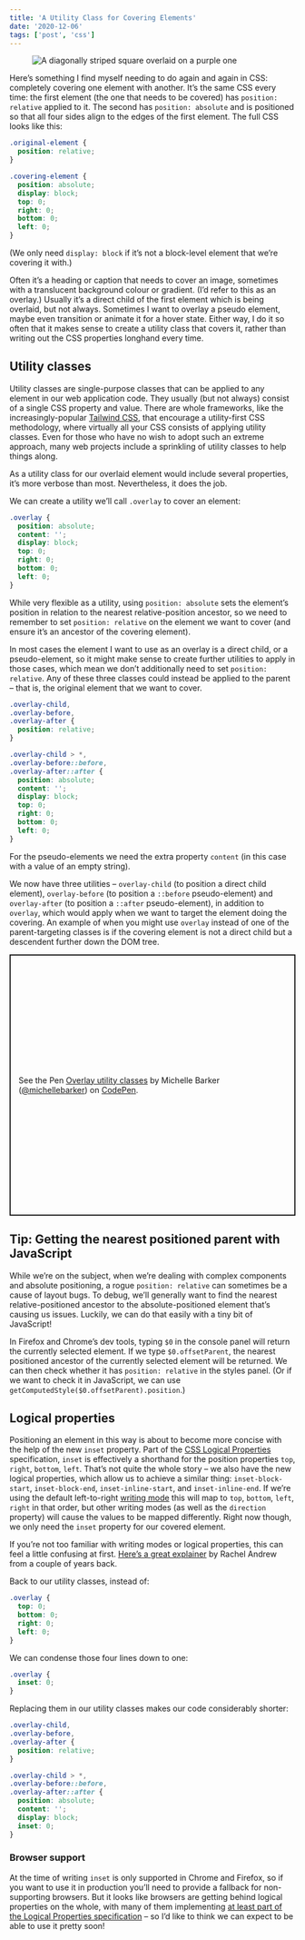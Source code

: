 ```yaml
---
title: 'A Utility Class for Covering Elements'
date: '2020-12-06'
tags: ['post', 'css']
---
```


<figure>
  <img src="/a-utility-class-for-covering-elements-01.jpg" alt="A diagonally striped square overlaid on a purple one">
</figure>

Here’s something I find myself needing to do again and again in CSS: completely covering one element with another. It’s the same CSS every time: the first element (the one that needs to be covered) has `position: relative` applied to it. The second has `position: absolute` and is positioned so that all four sides align to the edges of the first element. The full CSS looks like this:

```css
.original-element {
  position: relative;
}

.covering-element {
  position: absolute;
  display: block;
  top: 0;
  right: 0;
  bottom: 0;
  left: 0;
}
```

(We only need `display: block` if it’s not a block-level element that we’re covering it with.)

Often it’s a heading or caption that needs to cover an image, sometimes with a translucent background colour or gradient. (I’d refer to this as an overlay.) Usually it’s a direct child of the first element which is being overlaid, but not always. Sometimes I want to overlay a pseudo element, maybe even transition or animate it for a hover state. Either way, I do it so often that it makes sense to create a utility class that covers it, rather than writing out the CSS properties longhand every time.

## Utility classes

Utility classes are single-purpose classes that can be applied to any element in our web application code. They usually (but not always) consist of a single CSS property and value. There are whole frameworks, like the increasingly-popular [Tailwind CSS](https://tailwindcss.com/), that encourage a utility-first CSS methodology, where virtually all your CSS consists of applying utility classes. Even for those who have no wish to adopt such an extreme approach, many web projects include a sprinkling of utility classes to help things along.

As a utility class for our overlaid element would include several properties, it’s more verbose than most. Nevertheless, it does the job.

We can create a utility we’ll call `.overlay` to cover an element:

```css
.overlay {
  position: absolute;
  content: '';
  display: block;
  top: 0;
  right: 0;
  bottom: 0;
  left: 0;
}
```

While very flexible as a utility, using `position: absolute` sets the element’s position in relation to the nearest relative-position ancestor, so we need to remember to set `position: relative` on the element we want to cover (and ensure it’s an ancestor of the covering element).

In most cases the element I want to use as an overlay is a direct child, or a pseudo-element, so it might make sense to create further utilities to apply in those cases, which mean we don’t additionally need to set `position: relative`. Any of these three classes could instead be applied to the parent – that is, the original element that we want to cover.

```css
.overlay-child,
.overlay-before,
.overlay-after {
  position: relative;
}

.overlay-child > *,
.overlay-before::before,
.overlay-after::after {
  position: absolute;
  content: '';
  display: block;
  top: 0;
  right: 0;
  bottom: 0;
  left: 0;
}
```

For the pseudo-elements we need the extra property `content` (in this case with a value of an empty string).

We now have three utilities – `overlay-child` (to position a direct child element), `overlay-before` (to position a `::before` pseudo-element) and `overlay-after` (to position a `::after` pseudo-element), in addition to `overlay`, which would apply when we want to target the element doing the covering. An example of when you might use `overlay` instead of one of the parent-targeting classes is if the covering element is not a direct child but a descendent further down the DOM tree.

<p class="codepen" data-height="460" data-theme-id="dark" data-default-tab="css,result" data-user="michellebarker" data-slug-hash="KKgzJQy" style="height: 460px; box-sizing: border-box; display: flex; align-items: center; justify-content: center; border: 2px solid; margin: 1em 0; padding: 1em;" data-pen-title="Overlay utility classes">
  <span>See the Pen <a href="https://codepen.io/michellebarker/pen/KKgzJQy">
  Overlay utility classes</a> by Michelle Barker (<a href="https://codepen.io/michellebarker">@michellebarker</a>)
  on <a href="https://codepen.io">CodePen</a>.</span>
</p>
<script async src="https://cpwebassets.codepen.io/assets/embed/ei.js"></script>

## Tip: Getting the nearest positioned parent with JavaScript

While we’re on the subject, when we’re dealing with complex components and absolute positioning, a rogue `position: relative` can sometimes be a cause of layout bugs. To debug, we’ll generally want to find the nearest relative-positioned ancestor to the absolute-positioned element that’s causing us issues. Luckily, we can do that easily with a tiny bit of JavaScript!

In Firefox and Chrome’s dev tools, typing `$0` in the console panel will return the currently selected element. If we type `$0.offsetParent`, the nearest positioned ancestor of the currently selected element will be returned. We can then check whether it has `position: relative` in the styles panel. (Or if we want to check it in JavaScript, we can use
`getComputedStyle($0.offsetParent).position`.)

## Logical properties

Positioning an element in this way is about to become more concise with the help of the new `inset` property. Part of the [CSS Logical Properties](https://www.w3.org/TR/css-logical-1/#inset-properties) specification, `inset` is effectively a shorthand for the position properties `top`, `right`, `bottom`, `left`. That’s not quite the whole story – we also have the new logical properties, which allow us to achieve a similar thing: `inset-block-start`, `inset-block-end`, `inset-inline-start`, and `inset-inline-end`. If we’re using the default left-to-right [writing mode](https://developer.mozilla.org/en-US/docs/Web/CSS/writing-mode) this will map to `top`, `bottom`, `left`, `right` in that order, but other writing modes (as well as the `direction` property) will cause the values to be mapped differently. Right now though, we only need the `inset` property for our covered element.

If you’re not too familiar with writing modes or logical properties, this can feel a little confusing at first. [Here’s a great explainer](https://www.smashingmagazine.com/2018/03/understanding-logical-properties-values/) by Rachel Andrew from a couple of years back.

Back to our utility classes, instead of:

```css
.overlay {
  top: 0;
  bottom: 0;
  right: 0;
  left: 0;
}
```

We can condense those four lines down to one:

```css
.overlay {
  inset: 0;
}
```

Replacing them in our utility classes makes our code considerably shorter:

```css
.overlay-child,
.overlay-before,
.overlay-after {
  position: relative;
}

.overlay-child > *,
.overlay-before::before,
.overlay-after::after {
  position: absolute;
  content: '';
  display: block;
  inset: 0;
}
```

### Browser support

At the time of writing `inset` is only supported in Chrome and Firefox, so if you want to use it in production you’ll need to provide a fallback for non-supporting browsers. But it looks like browsers are getting behind logical properties on the whole, with many of them implementing [at least part of the Logical Properties specification](https://caniuse.com/?search=logical%20properties) – so I’d like to think we can expect to be able to use it pretty soon!
